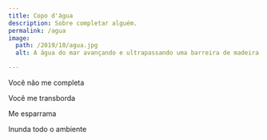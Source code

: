 ```yaml
---
title: Copo d'água
description: Sobre completar alguém.
permalink: /agua
image:
  path: /2019/10/agua.jpg
  alt: A água do mar avançando e ultrapassando uma barreira de madeira

---
```

Você não me completa

Você me transborda

Me esparrama

Inunda todo o ambiente
